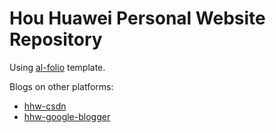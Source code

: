 # Hou Huawei Personal Website Repository

Using [al-folio](https://github.com/alshedivat/al-folio) template.

Blogs on other platforms:

- [hhw-csdn](https://blog.csdn.net/weixin_60738001)
- [hhw-google-blogger](https://www.blogger.com/blog/posts/7475310421209453726)